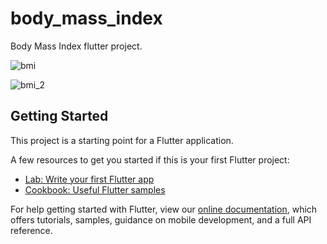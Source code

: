 # body_mass_index

Body Mass Index flutter project.

![bmi](https://user-images.githubusercontent.com/61213263/132706433-49af5b71-47dc-48de-b8b4-ad16a4fba120.jpg) 

![bmi_2](https://user-images.githubusercontent.com/61213263/132706479-3c1c0788-7986-4520-a7e4-d9d6b47a8336.jpg)

## Getting Started

This project is a starting point for a Flutter application.

A few resources to get you started if this is your first Flutter project:

- [Lab: Write your first Flutter app](https://flutter.dev/docs/get-started/codelab)
- [Cookbook: Useful Flutter samples](https://flutter.dev/docs/cookbook)

For help getting started with Flutter, view our
[online documentation](https://flutter.dev/docs), which offers tutorials,
samples, guidance on mobile development, and a full API reference.
